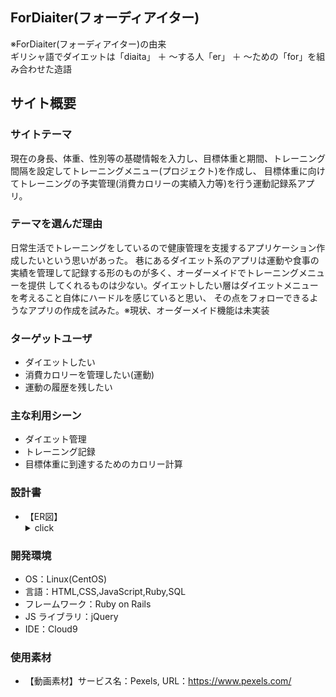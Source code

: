 ## ForDiaiter(フォーディアイター)
※ForDiaiter(フォーディアイター)の由来<br>
ギリシャ語でダイエットは「diaita」 ＋ ～する人「er」 ＋ ～ための「for」を組み合わせた造語

## サイト概要
### サイトテーマ
現在の身長、体重、性別等の基礎情報を入力し、目標体重と期間、トレーニング間隔を設定してトレーニングメニュー(プロジェクト)を作成し、
目標体重に向けてトレーニングの予実管理(消費カロリーの実績入力等)を行う運動記録系アプリ。


### テーマを選んだ理由

日常生活でトレーニングをしているので健康管理を支援するアプリケーション作成したいという思いがあった。
巷にあるダイエット系のアプリは運動や食事の実績を管理して記録する形のものが多く、オーダーメイドでトレーニングメニューを提供
してくれるものは少ない。ダイエットしたい層はダイエットメニューを考えること自体にハードルを感じていると思い、
その点をフォローできるようなアプリの作成を試みた。※現状、オーダーメイド機能は未実装

### ターゲットユーザ

- ダイエットしたい
- 消費カロリーを管理したい(運動)
- 運動の履歴を残したい

### 主な利用シーン

- ダイエット管理
- トレーニング記録
- 目標体重に到達するためのカロリー計算

### 設計書
- 【ER図】<br/>
  <details>
  <summary>click</summary>
  <img width="812" alt="ER_img_rev" src="https://user-images.githubusercontent.com/63903019/174010124-21d51b87-32e8-4efc-8c54-dcef047a0913.PNG">
</details>

### 開発環境

- OS：Linux(CentOS)
- 言語：HTML,CSS,JavaScript,Ruby,SQL
- フレームワーク：Ruby on Rails
- JS ライブラリ：jQuery
- IDE：Cloud9

### 使用素材
- 【動画素材】サービス名：Pexels, URL：https://www.pexels.com/
